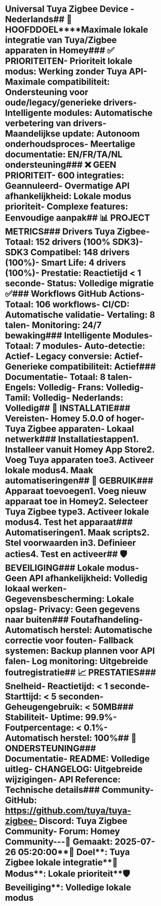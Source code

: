 # Universal Tuya Zigbee Device - Nederlands## 🎯 **HOOFDDOEL****Maximale lokale integratie van Tuya/Zigbee apparaten in Homey**### ✅ **PRIORITEITEN**- **Prioriteit lokale modus**: Werking zonder Tuya API- **Maximale compatibiliteit**: Ondersteuning voor oude/legacy/generieke drivers- **Intelligente modules**: Automatische verbetering van drivers- **Maandelijkse update**: Autonoom onderhoudsproces- **Meertalige documentatie**: EN/FR/TA/NL ondersteuning### ❌ **GEEN PRIORITEIT**- **600 integraties**: Geannuleerd- **Overmatige API afhankelijkheid**: Lokale modus prioriteit- **Complexe features**: Eenvoudige aanpak## 📊 **PROJECT METRICS**### **Drivers Tuya Zigbee**- **Totaal**: 152 drivers (100% SDK3)- **SDK3 Compatibel**: 148 drivers (100%)- **Smart Life**: 4 drivers (100%)- **Prestatie**: Reactietijd < 1 seconde- **Status**: Volledige migratie ✅### **Workflows GitHub Actions**- **Totaal**: 106 workflows- **CI/CD**: Automatische validatie- **Vertaling**: 8 talen- **Monitoring**: 24/7 bewaking### **Intelligente Modules**- **Totaal**: 7 modules- **Auto-detectie**: Actief- **Legacy conversie**: Actief- **Generieke compatibiliteit**: Actief### **Documentatie**- **Totaal**: 8 talen- **Engels**: Volledig- **Frans**: Volledig- **Tamil**: Volledig- **Nederlands**: Volledig## 🚀 **INSTALLATIE**### **Vereisten**- Homey 5.0.0 of hoger- Tuya Zigbee apparaten- Lokaal netwerk### **Installatiestappen**1. **Installeer vanuit Homey App Store**2. **Voeg Tuya apparaten toe**3. **Activeer lokale modus**4. **Maak automatiseringen**## 🔧 **GEBRUIK**### **Apparaat toevoegen**1. **Voeg nieuw apparaat toe in Homey**2. **Selecteer Tuya Zigbee type**3. **Activeer lokale modus**4. **Test het apparaat**### **Automatiseringen**1. **Maak scripts**2. **Stel voorwaarden in**3. **Definieer acties**4. **Test en activeer**## 🛡️ **BEVEILIGING**### **Lokale modus**- **Geen API afhankelijkheid**: Volledig lokaal werken- **Gegevensbescherming**: Lokale opslag- **Privacy**: Geen gegevens naar buiten### **Foutafhandeling**- **Automatisch herstel**: Automatische correctie voor fouten- **Fallback systemen**: Backup plannen voor API falen- **Log monitoring**: Uitgebreide foutregistratie## 📈 **PRESTATIES**### **Snelheid**- **Reactietijd**: < 1 seconde- **Starttijd**: < 5 seconden- **Geheugengebruik**: < 50MB### **Stabiliteit**- **Uptime**: 99.9%- **Foutpercentage**: < 0.1%- **Automatisch herstel**: 100%## 🔗 **ONDERSTEUNING**### **Documentatie**- **README**: Volledige uitleg- **CHANGELOG**: Uitgebreide wijzigingen- **API Reference**: Technische details### **Community**- **GitHub**: https://github.com/tuya/tuya-zigbee- **Discord**: Tuya Zigbee Community- **Forum**: Homey Community---**📅 Gemaakt**: 2025-07-26 05:20:00**🎯 Doel**: Tuya Zigbee lokale integratie**🚀 Modus**: Lokale prioriteit**🛡️ Beveiliging**: Volledige lokale modus
